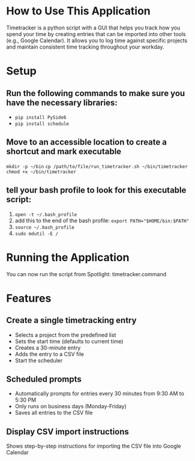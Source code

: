 # How to Use This Application
Timetracker is a python script with a GUI that helps you track how you spend your time by creating entries that can be imported into other tools (e.g., Google Calendar). It allows you to log time against specific projects and maintain consistent time tracking throughout your workday.

# Setup
## Run the following commands to make sure you have the necessary libraries:
* `pip install PySide6`
* `pip install schedule`
  
## Move to an accessible location to create a shortcut and mark executable
`mkdir -p ~/bin`
`cp /path/to/file/run_timetracker.sh ~/bin/timetracker`
`chmod +x ~/bin/timetracker`

## tell your bash profile to look for this executable script:
1. `open -t ~/.bash_profile`
2. add this to the end of the bash profile: `export PATH="$HOME/bin:$PATH"`
3. `source ~/.bash_profile`
4. `sudo mdutil -E /`

# Running the Application
You can now run the script from Spotlight: timetracker.command

# Features
## Create a single timetracking entry
* Selects a project from the predefined list
* Sets the start time (defaults to current time)
* Creates a 30-minute entry
* Adds the entry to a CSV file
* Start the scheduler

## Scheduled prompts
* Automatically prompts for entries every 30 minutes from 9:30 AM to 5:30 PM
* Only runs on business days (Monday-Friday)
* Saves all entries to the CSV file

## Display CSV import instructions
Shows step-by-step instructions for importing the CSV file into Google Calendar
